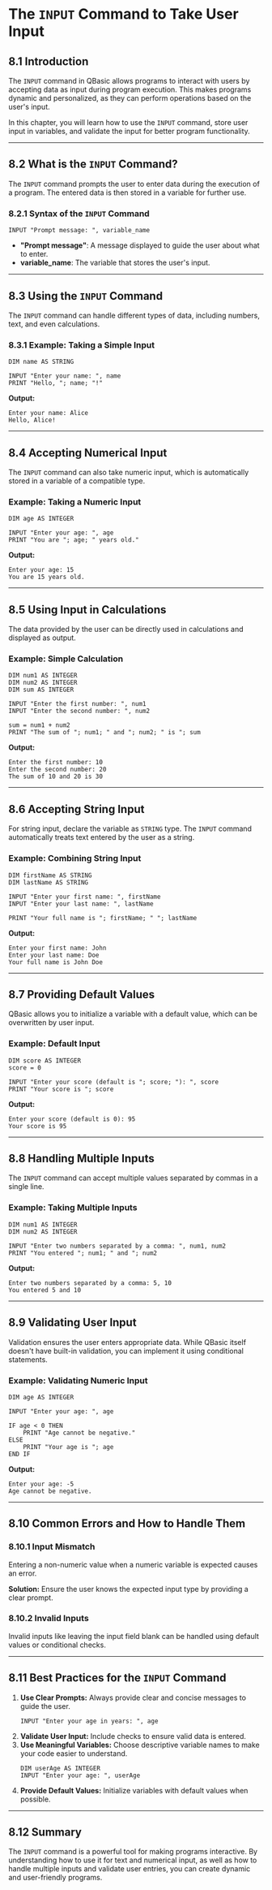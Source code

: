 # The `INPUT` Command to Take User Input

## **8.1 Introduction**
The `INPUT` command in QBasic allows programs to interact with users by accepting data as input during program execution. This makes programs dynamic and personalized, as they can perform operations based on the user's input.

In this chapter, you will learn how to use the `INPUT` command, store user input in variables, and validate the input for better program functionality.

---

## **8.2 What is the `INPUT` Command?**
The `INPUT` command prompts the user to enter data during the execution of a program. The entered data is then stored in a variable for further use.

### **8.2.1 Syntax of the `INPUT` Command**
```basic
INPUT "Prompt message: ", variable_name
```

- **"Prompt message"**: A message displayed to guide the user about what to enter.
- **variable_name**: The variable that stores the user's input.

---

## **8.3 Using the `INPUT` Command**
The `INPUT` command can handle different types of data, including numbers, text, and even calculations.

### **8.3.1 Example: Taking a Simple Input**
```basic
DIM name AS STRING

INPUT "Enter your name: ", name
PRINT "Hello, "; name; "!"
```

**Output:**
```
Enter your name: Alice
Hello, Alice!
```

---

## **8.4 Accepting Numerical Input**
The `INPUT` command can also take numeric input, which is automatically stored in a variable of a compatible type.

### **Example: Taking a Numeric Input**
```basic
DIM age AS INTEGER

INPUT "Enter your age: ", age
PRINT "You are "; age; " years old."
```

**Output:**
```
Enter your age: 15
You are 15 years old.
```

---

## **8.5 Using Input in Calculations**
The data provided by the user can be directly used in calculations and displayed as output.

### **Example: Simple Calculation**
```basic
DIM num1 AS INTEGER
DIM num2 AS INTEGER
DIM sum AS INTEGER

INPUT "Enter the first number: ", num1
INPUT "Enter the second number: ", num2

sum = num1 + num2
PRINT "The sum of "; num1; " and "; num2; " is "; sum
```

**Output:**
```
Enter the first number: 10
Enter the second number: 20
The sum of 10 and 20 is 30
```

---

## **8.6 Accepting String Input**
For string input, declare the variable as `STRING` type. The `INPUT` command automatically treats text entered by the user as a string.

### **Example: Combining String Input**
```basic
DIM firstName AS STRING
DIM lastName AS STRING

INPUT "Enter your first name: ", firstName
INPUT "Enter your last name: ", lastName

PRINT "Your full name is "; firstName; " "; lastName
```

**Output:**
```
Enter your first name: John
Enter your last name: Doe
Your full name is John Doe
```

---

## **8.7 Providing Default Values**
QBasic allows you to initialize a variable with a default value, which can be overwritten by user input.

### **Example: Default Input**
```basic
DIM score AS INTEGER
score = 0

INPUT "Enter your score (default is "; score; "): ", score
PRINT "Your score is "; score
```

**Output:**
```
Enter your score (default is 0): 95
Your score is 95
```

---

## **8.8 Handling Multiple Inputs**
The `INPUT` command can accept multiple values separated by commas in a single line.

### **Example: Taking Multiple Inputs**
```basic
DIM num1 AS INTEGER
DIM num2 AS INTEGER

INPUT "Enter two numbers separated by a comma: ", num1, num2
PRINT "You entered "; num1; " and "; num2
```

**Output:**
```
Enter two numbers separated by a comma: 5, 10
You entered 5 and 10
```

---

## **8.9 Validating User Input**
Validation ensures the user enters appropriate data. While QBasic itself doesn't have built-in validation, you can implement it using conditional statements.

### **Example: Validating Numeric Input**
```basic
DIM age AS INTEGER

INPUT "Enter your age: ", age

IF age < 0 THEN
    PRINT "Age cannot be negative."
ELSE
    PRINT "Your age is "; age
END IF
```

**Output:**
```
Enter your age: -5
Age cannot be negative.
```

---

## **8.10 Common Errors and How to Handle Them**
### **8.10.1 Input Mismatch**
Entering a non-numeric value when a numeric variable is expected causes an error.

**Solution:** Ensure the user knows the expected input type by providing a clear prompt.

### **8.10.2 Invalid Inputs**
Invalid inputs like leaving the input field blank can be handled using default values or conditional checks.

---

## **8.11 Best Practices for the `INPUT` Command**
1. **Use Clear Prompts:** Always provide clear and concise messages to guide the user.
   ```basic
   INPUT "Enter your age in years: ", age
   ```
2. **Validate User Input:** Include checks to ensure valid data is entered.
3. **Use Meaningful Variables:** Choose descriptive variable names to make your code easier to understand.
   ```basic
   DIM userAge AS INTEGER
   INPUT "Enter your age: ", userAge
   ```
4. **Provide Default Values:** Initialize variables with default values when possible.

---

## **8.12 Summary**
The `INPUT` command is a powerful tool for making programs interactive. By understanding how to use it for text and numerical input, as well as how to handle multiple inputs and validate user entries, you can create dynamic and user-friendly programs. 

